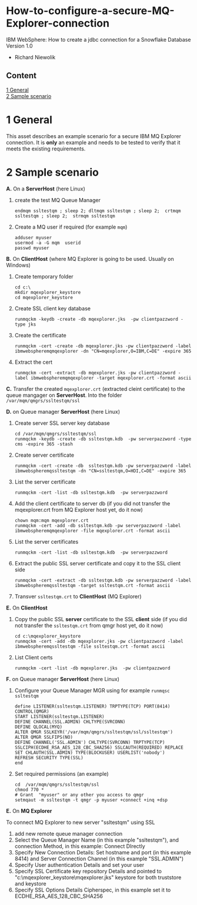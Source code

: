 # How-to-configure-a-secure-MQ-Explorer-connection

IBM WebSphere: How to create a jdbc connection for a Snowflake Database <BR> 
Version 1.0 <BR>

- Richard Niewolik


Content
-------

[1 General](#1-general) <BR>
[2 Sample scenario](#2)

1 General
=========

This asset describes an example scenario for a secure IBM MQ Explorer connection. 
It is **only** an example and needs to be tested to verify that it meets the existing requirements.


2 Sample scenario
==================

**A.** On a **ServerHost** (here Linux) 

1. create the test MQ Queue Manager
    ``` 
    endmqm ssltestqm ; sleep 2; dltmqm ssltestqm ; sleep 2;  crtmqm ssltestqm ; sleep 2;  strmqm ssltestqm
    ``` 
1. Create a MQ user if required (for example `mqm`)
    ```
    adduser myuser
    usermod -a -G mqm  userid
    passwd myuser
    ```

**B.** On **ClientHost** (where MQ Explorer is going to be used. Usually on Windows)

1. Create temporary folder
    ```
    cd c:\
    mkdir mqexplorer_keystore
    cd mqexplorer_keystore
    ```
2.  Create SSL client key database 
    ```
    runmqckm -keydb -create -db mqexplorer.jks  -pw clientpazzword -type jks
    ```
3. Create the certificate
    ```
    runmqckm -cert -create -db mqexplorer.jks -pw clientpazzword -label ibmwebspheremqmqexplorer -dn "CN=mqexplorer,O=IBM,C=DE" -expire 365
    ```
4. Extract the cert
    ```
    runmqckm -cert -extract -db mqexplorer.jks -pw clientpazzword -label ibmwebspheremqmqexplorer -target mqexplorer.crt -format ascii
    ```
**C.** Transfer the created `mqexplorer.crt` (extracted cleint certificate) to the queue mangager on **ServerHost**. Into the folder `/var/mqm/qmgrs/ssltestqm/ssl`


**D.** on Queue manager **ServerHost** (here Linux)

1. Create server SSL server key database
    ```
    cd /var/mqm/qmgrs/ssltestqm/ssl
    runmqckm -keydb -create -db ssltestqm.kdb  -pw serverpazzword -type cms -expire 365 -stash
    ```
2. Create server certificate
    ```
    runmqckm -cert -create -db  ssltestqm.kdb -pw serverpazzword -label ibmwebspheremqssltestqm -dn "CN=ssltestqm,O=HDI,C=DE" -expire 365
    ```
3. List the server certificate
    ```
    runmqckm -cert -list -db ssltestqm.kdb  -pw serverpazzword
    ```
4. Add the client certificate to server db (if you did not transfer the mqexplorer.crt from MQ Explorer host yet, do it now)
    ```
    chown mqm:mqm mqexplorer.crt
    runmqckm -cert -add -db ssltestqm.kdb -pw serverpazzword -label ibmwebspheremqmqexplorer -file mqexplorer.crt -format ascii
    ```
5. List the server certificates
    ```
    runmqckm -cert -list -db ssltestqm.kdb  -pw serverpazzword
    ```
6. Extract the public SSL server certificate and copy it to the SSL client side
    ```
    runmqckm -cert -extract -db ssltestqm.kdb -pw serverpazzword -label ibmwebspheremqssltestqm -target ssltestqm.crt -format ascii
    ```
8. Transver `ssltestqm.crt` to **ClientHost** (MQ Explorer) 

**E.** On **ClientHost**
1. Copy the public SSL **server** certificate to the SSL **client** side (if you did not transfer the `ssltestqm.crt` from qmgr host yet, do it now)
    ```
    cd c:\mqexplorer_keystore
    runmqckm -cert -add -db mqexplorer.jks -pw clientpazzword -label ibmwebspheremqssltestqm -file ssltestqm.crt -format ascii
    ```
2. List Client certs
    ```
    runmqckm -cert -list -db mqexplorer.jks  -pw clientpazzword
    ```

**F.** on Queue manager **ServerHost** (here Linux)
1. Configure your Queue Manager MGR using for example `runmqsc ssltestqm`
    ```
    define LISTENER(ssltestqm.LISTENER) TRPTYPE(TCP) PORT(8414) CONTROL(QMGR)
    START LISTENER(ssltestqm.LISTENER) 
    DEFINE CHANNEL(SSL.ADMIN) CHLTYPE(SVRCONN) 
    DEFINE QLOCAL(MYQ) 
    ALTER QMGR SSLKEYR('/var/mqm/qmgrs/ssltestqm/ssl/ssltestqm')
    ALTER QMGR SSLFIPS(NO)
    DEFINE CHANNEL('SSL.ADMIN') CHLTYPE(SVRCONN) TRPTYPE(TCP) SSLCIPH(ECDHE_RSA_AES_128_CBC_SHA256) SSLCAUTH(REQUIRED) REPLACE
    SET CHLAUTH(SSL.ADMIN) TYPE(BLOCKUSER) USERLIST('nobody')
    REFRESH SECURITY TYPE(SSL)
    end
    ```
2. Set required permissions (an example)
    ```
    cd  /var/mqm/qmgrs/ssltestqm/ssl
    chmod 770 *
    # Grant  "myuser" or any other you access to qmgr
    setmqaut -m ssltestqm -t qmgr -p myuser +connect +inq +dsp
    ```
    
**E.** On **MQ Explorer**

To connect MQ Explorer to new server "ssltestqm" using SSL
1. add new remote queue manager connection
1. Select the Queue Manager Name (in this example "ssltestqm"), and connection Method, in this example: Connect DIrectly
1. Specify New Connection Details: Set hostname and port (in this example 8414) and Server Connection Channel (in this example "SSL.ADMIN")
1. Specify User authentication Details and set your user
1. Specify SSL Certificate key repository Details and pointed to "c:\mqexplorer_keystore\mqexplorer.jks" keystore for both truststore and keystore 
1. Specify SSL Options Details Cipherspec, in this example set it to ECDHE_RSA_AES_128_CBC_SHA256 





